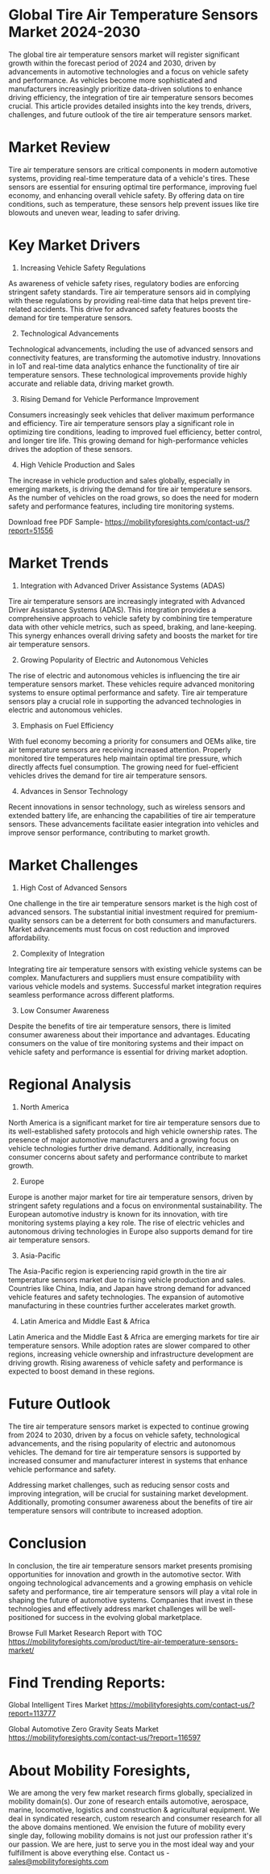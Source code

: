 # Global Tire Air Temperature Sensors Market 2024-2030

The global tire air temperature sensors market will register significant growth within the forecast period of 2024 and 2030, driven by advancements in automotive technologies and a focus on vehicle safety and performance. As vehicles become more sophisticated and manufacturers increasingly prioritize data-driven solutions to enhance driving efficiency, the integration of tire air temperature sensors becomes crucial. This article provides detailed insights into the key trends, drivers, challenges, and future outlook of the tire air temperature sensors market.

# Market Review

Tire air temperature sensors are critical components in modern automotive systems, providing real-time temperature data of a vehicle's tires. These sensors are essential for ensuring optimal tire performance, improving fuel economy, and enhancing overall vehicle safety. By offering data on tire conditions, such as temperature, these sensors help prevent issues like tire blowouts and uneven wear, leading to safer driving.

# Key Market Drivers

1. Increasing Vehicle Safety Regulations

As awareness of vehicle safety rises, regulatory bodies are enforcing stringent safety standards. Tire air temperature sensors aid in complying with these regulations by providing real-time data that helps prevent tire-related accidents. This drive for advanced safety features boosts the demand for tire temperature sensors.

2. Technological Advancements

Technological advancements, including the use of advanced sensors and connectivity features, are transforming the automotive industry. Innovations in IoT and real-time data analytics enhance the functionality of tire air temperature sensors. These technological improvements provide highly accurate and reliable data, driving market growth.

3. Rising Demand for Vehicle Performance Improvement

Consumers increasingly seek vehicles that deliver maximum performance and efficiency. Tire air temperature sensors play a significant role in optimizing tire conditions, leading to improved fuel efficiency, better control, and longer tire life. This growing demand for high-performance vehicles drives the adoption of these sensors.

4. High Vehicle Production and Sales

The increase in vehicle production and sales globally, especially in emerging markets, is driving the demand for tire air temperature sensors. As the number of vehicles on the road grows, so does the need for modern safety and performance features, including tire monitoring systems.

Download free PDF Sample- https://mobilityforesights.com/contact-us/?report=51556

# Market Trends

1. Integration with Advanced Driver Assistance Systems (ADAS)

Tire air temperature sensors are increasingly integrated with Advanced Driver Assistance Systems (ADAS). This integration provides a comprehensive approach to vehicle safety by combining tire temperature data with other vehicle metrics, such as speed, braking, and lane-keeping. This synergy enhances overall driving safety and boosts the market for tire air temperature sensors.

2. Growing Popularity of Electric and Autonomous Vehicles

The rise of electric and autonomous vehicles is influencing the tire air temperature sensors market. These vehicles require advanced monitoring systems to ensure optimal performance and safety. Tire air temperature sensors play a crucial role in supporting the advanced technologies in electric and autonomous vehicles.

3. Emphasis on Fuel Efficiency

With fuel economy becoming a priority for consumers and OEMs alike, tire air temperature sensors are receiving increased attention. Properly monitored tire temperatures help maintain optimal tire pressure, which directly affects fuel consumption. The growing need for fuel-efficient vehicles drives the demand for tire air temperature sensors.

4. Advances in Sensor Technology

Recent innovations in sensor technology, such as wireless sensors and extended battery life, are enhancing the capabilities of tire air temperature sensors. These advancements facilitate easier integration into vehicles and improve sensor performance, contributing to market growth.

# Market Challenges

1. High Cost of Advanced Sensors

One challenge in the tire air temperature sensors market is the high cost of advanced sensors. The substantial initial investment required for premium-quality sensors can be a deterrent for both consumers and manufacturers. Market advancements must focus on cost reduction and improved affordability.

2. Complexity of Integration

Integrating tire air temperature sensors with existing vehicle systems can be complex. Manufacturers and suppliers must ensure compatibility with various vehicle models and systems. Successful market integration requires seamless performance across different platforms.

3. Low Consumer Awareness

Despite the benefits of tire air temperature sensors, there is limited consumer awareness about their importance and advantages. Educating consumers on the value of tire monitoring systems and their impact on vehicle safety and performance is essential for driving market adoption.

# Regional Analysis

1. North America

North America is a significant market for tire air temperature sensors due to its well-established safety protocols and high vehicle ownership rates. The presence of major automotive manufacturers and a growing focus on vehicle technologies further drive demand. Additionally, increasing consumer concerns about safety and performance contribute to market growth.

2. Europe

Europe is another major market for tire air temperature sensors, driven by stringent safety regulations and a focus on environmental sustainability. The European automotive industry is known for its innovation, with tire monitoring systems playing a key role. The rise of electric vehicles and autonomous driving technologies in Europe also supports demand for tire air temperature sensors.

3. Asia-Pacific

The Asia-Pacific region is experiencing rapid growth in the tire air temperature sensors market due to rising vehicle production and sales. Countries like China, India, and Japan have strong demand for advanced vehicle features and safety technologies. The expansion of automotive manufacturing in these countries further accelerates market growth.

4. Latin America and Middle East & Africa

Latin America and the Middle East & Africa are emerging markets for tire air temperature sensors. While adoption rates are slower compared to other regions, increasing vehicle ownership and infrastructure development are driving growth. Rising awareness of vehicle safety and performance is expected to boost demand in these regions.

# Future Outlook

The tire air temperature sensors market is expected to continue growing from 2024 to 2030, driven by a focus on vehicle safety, technological advancements, and the rising popularity of electric and autonomous vehicles. The demand for tire air temperature sensors is supported by increased consumer and manufacturer interest in systems that enhance vehicle performance and safety.

Addressing market challenges, such as reducing sensor costs and improving integration, will be crucial for sustaining market development. Additionally, promoting consumer awareness about the benefits of tire air temperature sensors will contribute to increased adoption.

# Conclusion

In conclusion, the tire air temperature sensors market presents promising opportunities for innovation and growth in the automotive sector. With ongoing technological advancements and a growing emphasis on vehicle safety and performance, tire air temperature sensors will play a vital role in shaping the future of automotive systems. Companies that invest in these technologies and effectively address market challenges will be well-positioned for success in the evolving global marketplace.

Browse Full Market Research Report with TOC https://mobilityforesights.com/product/tire-air-temperature-sensors-market/





# Find Trending Reports:

Global Intelligent Tires Market https://mobilityforesights.com/contact-us/?report=113777

Global Automotive Zero Gravity Seats Market https://mobilityforesights.com/contact-us/?report=116597



# About Mobility Foresights,
We are among the very few market research firms globally, specialized in mobility domain(s). Our zone of research entails automotive, aerospace, marine, locomotive, logistics and construction & agricultural equipment. We deal in syndicated research, custom research and consumer research for all the above domains mentioned.
We envision the future of mobility every single day, following mobility domains is not just our profession rather it's our passion. We are here, just to serve you in the most ideal way and your fulfillment is above everything else. Contact us -  sales@mobilityforesights.com
